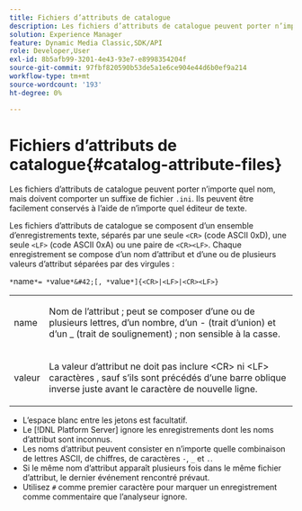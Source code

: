 ```yaml
---
title: Fichiers d’attributs de catalogue
description: Les fichiers d’attributs de catalogue peuvent porter n’importe quel nom, mais doivent comporter un suffixe de fichier .ini. Ils peuvent être facilement conservés à l’aide de n’importe quel éditeur de texte.
solution: Experience Manager
feature: Dynamic Media Classic,SDK/API
role: Developer,User
exl-id: 8b5afb99-3201-4e43-93e7-e8998354204f
source-git-commit: 97fbf820590b53de5a1e6ce904e44d6b0ef9a214
workflow-type: tm+mt
source-wordcount: '193'
ht-degree: 0%

---
```


# Fichiers d’attributs de catalogue{#catalog-attribute-files}

Les fichiers d’attributs de catalogue peuvent porter n’importe quel nom, mais doivent comporter un suffixe de fichier `.ini`. Ils peuvent être facilement conservés à l’aide de n’importe quel éditeur de texte.

Les fichiers d’attributs de catalogue se composent d’un ensemble d’enregistrements texte, séparés par une seule `<CR>` (code ASCII 0xD), une seule `<LF>` (code ASCII 0xA) ou une paire de `<CR><LF>`. Chaque enregistrement se compose d’un nom d’attribut et d’une ou de plusieurs valeurs d’attribut séparées par des virgules :

`*`name`*= *`value`*&#42;[, *`value`*]{<CR>|<LF>|<CR><LF>}`

<table id="simpletable_8454AD549FDA421BA1469CDA44132773"> 
 <tr class="strow"> 
  <td class="stentry"> <p> <span class="codeph"> <span class="varname"> name </span> </span> </p> </td> 
  <td class="stentry"> <p>Nom de l’attribut ; peut se composer d’une ou de plusieurs lettres, d’un nombre, d’un - (trait d’union) et d’un _ (trait de soulignement) ; non sensible à la casse.</p> </td> 
 </tr> 
 <tr class="strow"> 
  <td class="stentry"> <p> <span class="codeph"> valeur <span class="varname"> </span> </span> </p> </td> 
  <td class="stentry"> <p>La valeur d’attribut ne doit pas inclure <span class="codeph"> &lt;CR&gt; </span> ni <span class="codeph"> &lt;LF&gt; caractères </span>, sauf s’ils sont précédés d’une barre oblique inverse juste avant le caractère de nouvelle ligne. </p> </td> 
 </tr> 
</table>

* L’espace blanc entre les jetons est facultatif.
* Le [!DNL Platform Server] ignore les enregistrements dont les noms d’attribut sont inconnus.
* Les noms d’attribut peuvent consister en n’importe quelle combinaison de lettres ASCII, de chiffres, de caractères `-`, `_` et `.`.
* Si le même nom d’attribut apparaît plusieurs fois dans le même fichier d’attribut, le dernier événement rencontré prévaut.
* Utilisez `#` comme premier caractère pour marquer un enregistrement comme commentaire que l’analyseur ignore.
